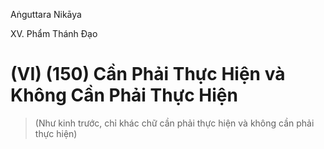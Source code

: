 Aṅguttara Nikāya

XV. Phẩm Thánh Ðạo

# (VI) (150) Cần Phải Thực Hiện và Không Cần Phải Thực Hiện

> (Như kinh trước, chỉ khác chữ cần phải thực hiện và không cần phải thực hiện)

